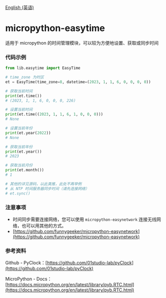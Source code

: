 [English (英语)](./README.md)
# micropython-easytime
适用于 micropython 的时间管理模块，可以较为方便地设置、获取或同步时间

### 代码示例
```python
from lib.easytime import EasyTime

# time_zone 为时区
et = EasyTime(time_zone=8, datetime=(2023, 1, 1, 6, 0, 0, 0, 0))

# 获取当前时间
print(et.time())
# (2023, 1, 1, 6, 0, 0, 0, 226)

# 设置当前时间
print(et.time((2023, 1, 1, 6, 1, 0, 0, 0)))
# None

# 设置当前年份
print(et.year(2022))
# None

# 获取当前年份
print(et.year())
# 2023

# 获取当前月份
print(et.month())
# 1

# 其他的详见源码，以此类推，此处不再举例
# 从 NTP 时间服务器同步时间（请先连接网络）
# et.sync()
```

### 注意事项
- 时间同步需要连接网络，您可以使用 `micropython-easynetwork` 连接无线网络，也可以用其他的方式。
- [https://github.com/funnygeeker/micropython-easynetwork](https://github.com/funnygeeker/micropython-easynetwork)

### 参考资料
Github - PyClock：[https://github.com/01studio-lab/pyClock](https://github.com/01studio-lab/pyClock)

MicroPython - Docs：[https://docs.micropython.org/en/latest/library/pyb.RTC.html](https://docs.micropython.org/en/latest/library/pyb.RTC.html)
